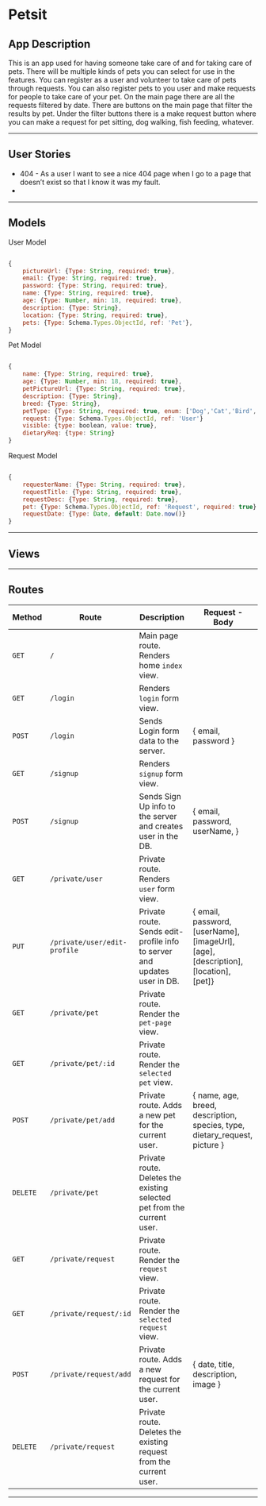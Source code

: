 # Petsit

## App Description
This is an app used for having someone take care of and for taking care of pets. There will be multiple kinds of pets you can select for use in the features. You can register as a user and volunteer to take care of pets through requests. You can also register pets to you user and make requests for people to take care of your pet. On the main page there are all the requests filtered by date. There are buttons on the main page that filter the results by pet. Under the filter buttons there is a make request button where you can make a request for pet sitting, dog walking, fish feeding, whatever. 

---

## User Stories

* 404 - As a user I want to see a nice 404 page when I go to a page that doesn’t exist so that I know it was my fault.
* 

---

## Models 

User Model

```javascript 

{
    pictureUrl: {Type: String, required: true},
    email: {Type: String, required: true},
    password: {Type: String, required: true},
    name: {Type: String, required: true},
    age: {Type: Number, min: 18, required: true},
    description: {Type: String},
    location: {Type: String, required: true},
    pets: {Type: Schema.Types.ObjectId, ref: 'Pet'},
}

```

Pet Model

```javascript

{
    name: {Type: String, required: true},
    age: {Type: Number, min: 18, required: true},
    petPictureUrl: {Type: String, required: true},
    description: {Type: String},
    breed: {Type: String},
    petType: {Type: String, required: true, enum: ['Dog','Cat','Bird','Fish','Rabbit','Reptile']},
    request: {Type: Schema.Types.ObjectId, ref: 'User'}
    visible: {type: boolean, value: true},
    dietaryReq: {type: String}
}

```

Request Model 

```javascript

{
    requesterName: {Type: String, required: true},
    requestTitle: {Type: String, required: true},
    requestDesc: {Type: String, required: true},
    pet: {Type: Schema.Types.ObjectId, ref: 'Request', required: true}
    requestDate: {Type: Date, default: Date.now()}
}

```

---

## Views

---

## Routes 

| **Method** | **Route**                          | **Description**                                              | Request  - Body                                          |
| ---------- | ---------------------------------- | ------------------------------------------------------------ | -------------------------------------------------------- |
| `GET`      | `/`                                | Main page route.  Renders home `index` view.                 |                                                          |
| `GET`      | `/login`                           | Renders `login` form view.                                   |                                                          |
| `POST`     | `/login`                           | Sends Login form data to the server.                         | { email, password }                                      |
| `GET`      | `/signup`                          | Renders `signup` form view.                                  |                                                          |
| `POST`     | `/signup`                          | Sends Sign Up info to the server and creates user in the DB. | {  email, password, userName,  }                                    |
| `GET`      | `/private/user`            | Private route. Renders `user` form view.             |                                                          |
| `PUT`      | `/private/user/edit-profile`            | Private route. Sends edit-profile info to server and updates user in DB. | { email, password, [userName], [imageUrl], [age], [description], [location], [pet]} |
| `GET`      | `/private/pet`               | Private route. Render the `pet-page` view.                  |                                                          |
| `GET`      | `/private/pet/:id`               | Private route. Render the `selected pet` view.                  |                                                          |
| `POST`     | `/private/pet/add`              | Private route. Adds a new pet for the current user.     | { name, age, breed, description, species, type, dietary_request, picture }                                 |
| `DELETE`   | `/private/pet` | Private route. Deletes the existing selected pet from the current user. |                                                          |
| `GET`      | `/private/request`               | Private route. Render the `request` view.                  |                                                          |
| `GET`      | `/private/request/:id`               | Private route. Render the `selected request` view.                  |                                                          |
| `POST`     | `/private/request/add`              | Private route. Adds a new request for the current user.     | { date, title, description, image }                                 |
| `DELETE`   | `/private/request` | Private route. Deletes the existing request from the current user. |                                                          |


---
